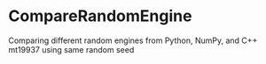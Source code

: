 # CompareRandomEngine
Comparing different random engines from Python, NumPy, and C++ mt19937 using same random seed
